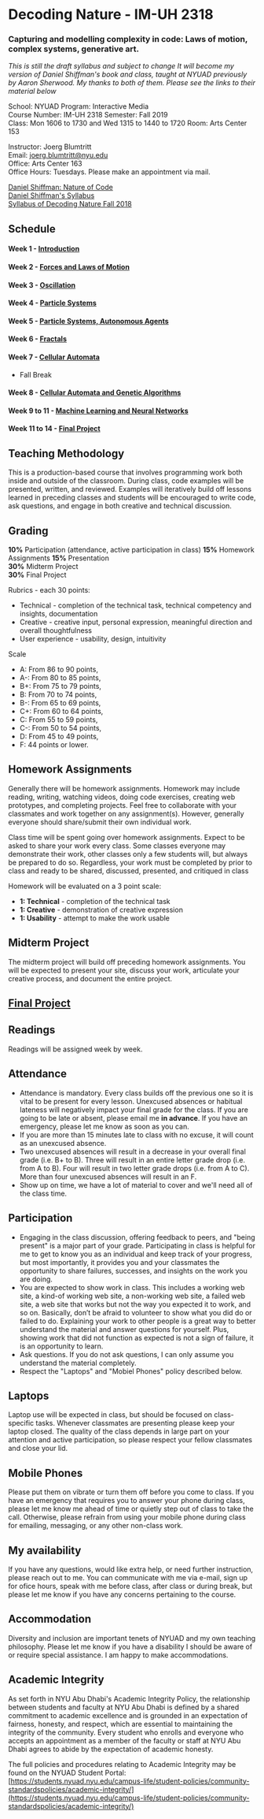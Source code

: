 # Decoding Nature - IM-UH 2318
### Capturing and modelling complexity in code: Laws of motion, complex systems, generative art.
*This is still the draft syllabus and subject to change*
*It will become my version of Daniel Shiffman's book and class, taught at NYUAD previously by Aaron Sherwood.*
*My thanks to both of them. Please see the links to their material below*

School: NYUAD
Program: Interactive Media  
Course Number: IM-UH 2318
Semester: Fall 2019  
Class: Mon 1606 to 1730 and Wed 1315 to 1440 to 1720
Room: Arts Center 153

Instructor: Joerg Blumtritt  
Email: joerg.blumtritt@nyu.edu  
Office: Arts Center 163  
Office Hours: Tuesdays. Please make an appointment via mail.


[Daniel Shiffman: Nature of Code](https://natureofcode.com)\
[Daniel Shiffman's Syllabus](https://github.com/nature-of-code/noc-syllabus-S19)\
[Syllabus of Decoding Nature Fall 2018](http://decodingnature.nyuadim.com/syllabus/)


## Schedule

#### Week 1 - [Introduction](01_Introduction )

#### Week 2 - [Forces and Laws of Motion](02_Forces)

#### Week 3 - [Oscillation](03_Oscillation)

#### Week 4 - [Particle Systems](04_Particles)

#### Week 5 - [Particle Systems, Autonomous Agents](05)

#### Week 6 - [Fractals](06)

#### Week 7 - [Cellular Automata](07)
- Fall Break

#### Week 8 - [Cellular Automata and Genetic Algorithms](/08)

#### Week 9 to 11 - [Machine Learning and Neural Networks](/09)

#### Week 11 to 14 - [Final Project](/10_Final_Project)


Teaching Methodology
--------------------
This is a production-based course that involves programming work both inside and outside of the classroom. During class, code examples will be presented, written, and reviewed. Examples will iteratively build off lessons learned in preceding classes and students will be encouraged to write code, ask questions, and engage in both creative and technical discussion.

Grading
-------
**10%** Participation (attendance, active participation in class)
**15%** Homework Assignments
**15%** Presentation  
**30%** Midterm Project  
**30%** Final Project  

Rubrics - each 30 points:
* Technical - completion of the technical task, technical competency and insights, documentation
* Creative - creative input, personal expression, meaningful direction and overall thoughtfulness
* User experience -  usability, design, intuitivity

Scale
* A: From 86 to 90 points,
* A-: From 80 to 85 points,
* B+: From 75 to 79 points,
* B: From 70 to 74 points,
* B-: From 65 to 69 points,
* C+: From 60 to 64 points,
* C: From 55 to 59 points,
* C-: From 50 to 54 points,
* D: From 45 to 49 points,
* F: 44 points or lower.

Homework Assignments
--------------------
Generally there will be homework assignments. Homework may include reading, writing, watching videos, doing code exercises, creating web prototypes, and completing projects. Feel free to collaborate with your classmates and work together on any assignment(s). However, generally everyone should share/submit their own individual work.

Class time will be spent going over homework assignments. Expect to be asked to share your work every class. Some classes everyone may demonstrate their work, other classes only a few students will, but always be prepared to do so. Regardless, your work must be completed by prior to class and ready to be shared, discussed, presented, and critiqued in class

Homework will be evaluated on a 3 point scale:   
* **1: Technical** - completion of the technical task    
* **1: Creative** - demonstration of creative expression    
* **1: Usability** - attempt to make the work usable    

Midterm Project
--------------
The midterm project will build off preceding homework assignments. You will be expected to present your site, discuss your work, articulate your creative process, and document the entire project.

[Final Project](/10_Final_Project)
--------------

Readings
--------
Readings will be assigned week by week. 

Attendance
----------
* Attendance is mandatory. Every class builds off the previous one so it is vital to be present for every lesson. Unexcused absences or habitual lateness will negatively impact your final grade for the class. If you are going to be late or absent, please email me **in advance**. If you have an emergency, please let me know as soon as you can.  
* If you are more than 15 minutes late to class with no excuse, it will count as an unexcused absence.
* Two unexcused absences will result in a decrease in your overall final grade (i.e. B+ to B). Three will result in an entire letter grade drop (i.e. from A to B). Four will result in two letter grade drops (i.e. from A to C). More than four unexcused absences will result in an F.
* Show up on time, we have a lot of material to cover and we'll need all of the class time. 

Participation
-------------
* Engaging in the class discussion, offering feedback to peers, and "being present" is a major part of your grade. Participating in class is helpful for me to get to know you as an individual and keep track of your progress, but most importantly, it provides you and your classmates the opportunity to share failures, successes, and insights on the work you are doing.
* You are expected to show work in class. This includes a working web site, a kind-of working web site, a non-working web site, a failed web site, a web site that works but not the way you expected it to work, and so on. Basically, don’t be afraid to volunteer to show what you did do or failed to do. Explaining your work to other people is a great way to better understand the material and answer questions for yourself. Plus, showing work that did not function as expected is not a sign of failure, it is an opportunity to learn.
* Ask questions. If you do not ask questions, I can only assume you understand the material completely.
* Respect the "Laptops" and "Mobiel Phones" policy described below. 

Laptops
-------
Laptop use will be expected in class, but should be focused on class-specific tasks. Whenever classmates are presenting please keep your laptop closed. The quality of the class depends in large part on your attention and active participation, so please respect your fellow classmates and close your lid.

Mobile Phones
-------------
Please put them on vibrate or turn them off before you come to class. If you have an emergency that requires you to answer your phone during class, please let me know me ahead of time or quietly step out of class to take the call. Otherwise, please refrain from using your mobile phone during class for emailing, messaging, or any other non-class work. 

My availability
-----------
If you have any questions, would like extra help, or need further instruction, please reach out to me. You can communicate with me via e-mail, sign up for ofice hours, speak with me before class, after class or during break, but please let me know if you have any concerns pertaining to the course.

Accommodation
-------------
Diversity and inclusion are important tenets of NYUAD and my own teaching philosophy. Please let me know if you have a disability I should be aware of or require special assistance. I am happy to make accommodations. 

Academic Integrity
------------------
As set forth in NYU Abu Dhabi's Academic Integrity Policy, the relationship between students and faculty at NYU Abu Dhabi is defined by a shared commitment to academic excellence and is grounded in an expectation of fairness, honesty, and respect, which are essential to maintaining the integrity of the community. Every student who enrolls and everyone who accepts an appointment as a member of the faculty or staff at NYU Abu Dhabi agrees to abide by the expectation of academic honesty.  

The full policies and procedures relating to Academic Integrity may be found on the NYUAD
Student Portal: [https://students.nyuad.nyu.edu/campus-life/student-policies/community-standardspolicies/academic-integrity/](https://students.nyuad.nyu.edu/campus-life/student-policies/community-standardspolicies/academic-integrity/)
